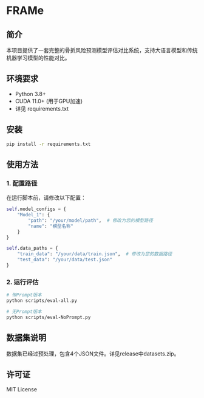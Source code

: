 # FRAMe

## 简介
本项目提供了一套完整的骨折风险预测模型评估对比系统，支持大语言模型和传统机器学习模型的性能对比。

## 环境要求
- Python 3.8+
- CUDA 11.0+ (用于GPU加速)
- 详见 requirements.txt

## 安装
```bash
pip install -r requirements.txt
```

## 使用方法

### 1. 配置路径
在运行脚本前，请修改以下配置：

```python
self.model_configs = {
    "Model_1": {
        "path": "/your/model/path",  # 修改为您的模型路径
        "name": "模型名称"
    }
}

self.data_paths = {
    "train_data": "/your/data/train.json",  # 修改为您的数据路径
    "test_data": "/your/data/test.json"
}
```

### 2. 运行评估
```bash
# 带Prompt版本
python scripts/eval-all.py

# 无Prompt版本
python scripts/eval-NoPrompt.py
```

## 数据集说明
数据集已经过预处理，包含4个JSON文件。详见release中datasets.zip。


## 许可证
MIT License
